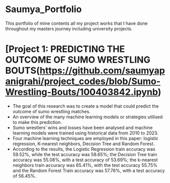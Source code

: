 # Saumya_Portfolio
This portfolio of mine contents all my project works that I have done throughout my masters journey including university projects.


# [Project 1: PREDICTING THE OUTCOME OF SUMO WRESTLING BOUTS(https://github.com/saumyapanigrahi/project_codes/blob/Sumo-Wrestling-Bouts/100403842.ipynb)
* The goal of this research was to create a model that could predict the outcome of sumo wrestling matches.
* An overview of the many machine learning models or strategies utilised to make this prediction.
* Sumo wrestlers’ wins and losses have been analysed and machine learning models were trained using historical data from 2010 to 2023.
* Four machine learning techniques are employed in this paper: logistic regression, K-nearest neighbors, Decision Tree and Random Forest.
* According to the results, the Logistic Regression train accuracy was 59.52%, while the test accuracy was 58.65%; the Decision Tree train accuracy was 55.08%, with a test accuracy of 53.69%; the k-nearest neighbors train accuracy was 65.41%, with the test accuracy 55.75% and the Random Forest Train accuracy was 57.76%, with a test accuracy of 56.45%.
